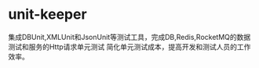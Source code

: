 # unit-keeper
集成DBUnit,XMLUnit和JsonUnit等测试工具，完成DB,Redis,RocketMQ的数据测试和服务的Http请求单元测试 简化单元测试成本，提高开发和测试人员的工作效率。
